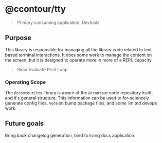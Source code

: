 # @ccontour/tty

> Primary consuming application: Devtools

## Purpose

This library is responsible for managing all the library code related to text based terminal interactions.
It does some work to manage the content on the screen, but it is designed to operate more in more of a REPL capacity

> Read
> Evaluate
> Print
> Loop

### Operating Scope

The `@ccontour/tty` library is aware of the `@ccontour` code repository itself, and it's general structure.
This information can be used to for-sciencely generate config files, version bump package files, and some limited devops work.

## Future goals

Bring back changelog generation, bind to living docs application
